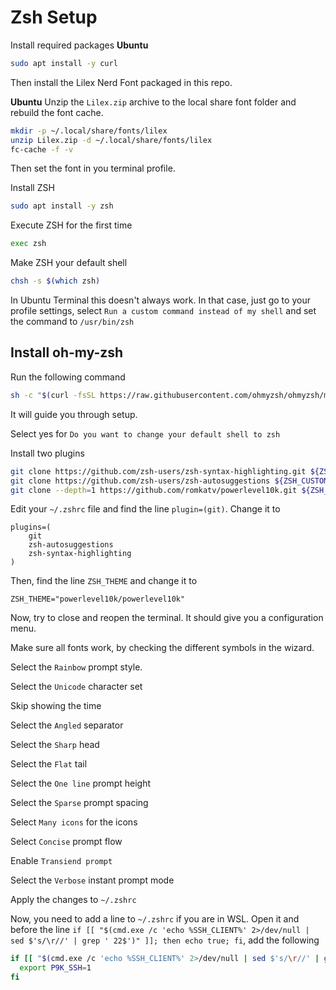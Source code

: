 # Zsh Setup

Install required packages
**Ubuntu**
```bash
sudo apt install -y curl
```

Then install the Lilex Nerd Font packaged in this repo.

**Ubuntu**
Unzip the `Lilex.zip` archive to the local share font folder and rebuild the font cache.
```bash
mkdir -p ~/.local/share/fonts/lilex
unzip Lilex.zip -d ~/.local/share/fonts/lilex
fc-cache -f -v
```

Then set the font in you terminal profile.

Install ZSH

```bash
sudo apt install -y zsh
```

Execute ZSH for the first time

```bash
exec zsh
```

Make ZSH your default shell

```bash
chsh -s $(which zsh)
```

In Ubuntu Terminal this doesn't always work. In that case, just go to your profile settings, select `Run a custom command instead of my shell` and set the command to `/usr/bin/zsh`

## Install oh-my-zsh

Run the following command

```bash
sh -c "$(curl -fsSL https://raw.githubusercontent.com/ohmyzsh/ohmyzsh/master/tools/install.sh)"
```

It will guide you through setup.

Select yes for `Do you want to change your default shell to zsh`

Install two plugins

```bash
git clone https://github.com/zsh-users/zsh-syntax-highlighting.git ${ZSH_CUSTOM:-~/.oh-my-zsh/custom}/plugins/zsh-syntax-highlighting
git clone https://github.com/zsh-users/zsh-autosuggestions ${ZSH_CUSTOM:-~/.oh-my-zsh/custom}/plugins/zsh-autosuggestions
git clone --depth=1 https://github.com/romkatv/powerlevel10k.git ${ZSH_CUSTOM:-$HOME/.oh-my-zsh/custom}/themes/powerlevel10k
```

Edit your `~/.zshrc` file and find the line `plugin=(git)`. Change it to

```
plugins=(
	git
	zsh-autosuggestions
	zsh-syntax-highlighting
)
```

Then, find the line `ZSH_THEME` and change it to

```
ZSH_THEME="powerlevel10k/powerlevel10k"
```

Now, try to close and reopen the terminal. It should give you a configuration menu.

Make sure all fonts work, by checking the different symbols in the wizard.

Select the `Rainbow` prompt style.

Select the `Unicode` character set

Skip showing the time

Select the `Angled` separator

Select the `Sharp` head

Select the `Flat` tail

Select the `One line` prompt height

Select the `Sparse` prompt spacing

Select `Many icons` for the icons

Select `Concise` prompt flow

Enable `Transiend prompt`

Select the `Verbose` instant prompt mode

Apply the changes to `~/.zshrc`

Now, you need to add a line to `~/.zshrc` if you are in WSL. Open it and before the line `if [[ "$(cmd.exe /c 'echo %SSH_CLIENT%' 2>/dev/null | sed $'s/\r//' | grep ' 22$')" ]]; then echo true; fi`, add the following

```bash
if [[ "$(cmd.exe /c 'echo %SSH_CLIENT%' 2>/dev/null | sed $'s/\r//' | grep ' 22$')" ]]; then
  export P9K_SSH=1
fi
```

